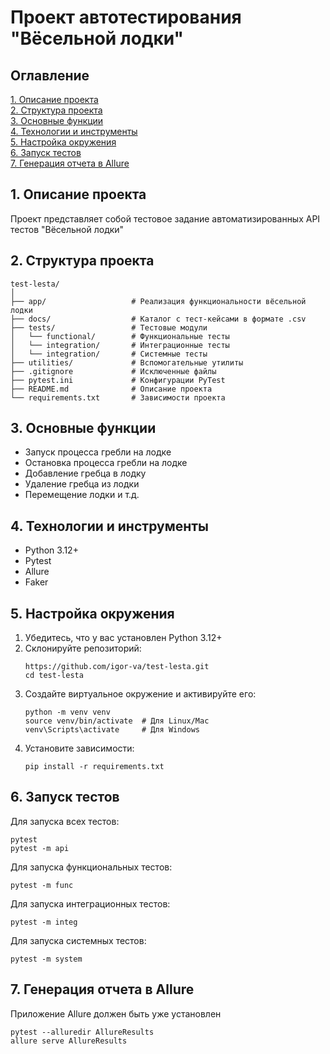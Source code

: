 # Проект автотестирования "Вёсельной лодки"


## Оглавление
[1. Описание проекта](#1-описание-проекта) \
[2. Структура проекта](#2-структура-проекта) \
[3. Основные функции](#3-основные-функции) \
[4. Технологии и инструменты](#4-технологии-и-инструменты) \
[5. Настройка окружения](#5-настройка-окружения) \
[6. Запуск тестов](#6-запуск-тестов) \
[7. Генерация отчета в Allure](#7-генерация-отчета-в-Allure)


## 1. Описание проекта
Проект представляет собой тестовое задание автоматизированных API тестов "Вёсельной лодки"


## 2. Структура проекта
```
test-lesta/
│
├── app/                   # Реализация функциональности вёсельной лодки
├── docs/                  # Каталог с тест-кейсами в формате .csv
├── tests/                 # Тестовые модули
│   └── functional/        # Функциональные тесты
│   └── integration/       # Интеграционные тесты
│   └── integration/       # Системные тесты
├── utilities/             # Вспомогательные утилиты
├── .gitignore             # Исключенные файлы
├── pytest.ini             # Конфигурации PyTest
├── README.md              # Описание проекта
└── requirements.txt       # Зависимости проекта
```


## 3. Основные функции
- Запуск процесса гребли на лодке
- Остановка процесса гребли на лодке
- Добавление гребца в лодку
- Удаление гребца из лодки
- Перемещение лодки и т.д.


## 4. Технологии и инструменты
- Python 3.12+
- Pytest
- Allure
- Faker


## 5. Настройка окружения
1. Убедитесь, что у вас установлен Python 3.12+
2. Склонируйте репозиторий:
   ```
   https://github.com/igor-va/test-lesta.git
   cd test-lesta
   ```
3. Создайте виртуальное окружение и активируйте его:
   ```
   python -m venv venv
   source venv/bin/activate  # Для Linux/Mac
   venv\Scripts\activate     # Для Windows
   ```
4. Установите зависимости:
   ```
   pip install -r requirements.txt
   ```


## 6. Запуск тестов
Для запуска всех тестов:
```
pytest
pytest -m api
```

Для запуска функциональных тестов:
```
pytest -m func
```

Для запуска интеграционных тестов:
```
pytest -m integ
```

Для запуска системных тестов:
```
pytest -m system
```

## 7. Генерация отчета в Allure
Приложение Allure должен быть уже установлен
```
pytest --alluredir AllureResults
allure serve AllureResults
```
